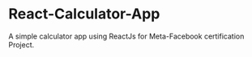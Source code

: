 # React-Calculator-App
A simple calculator app using ReactJs for Meta-Facebook certification Project.
